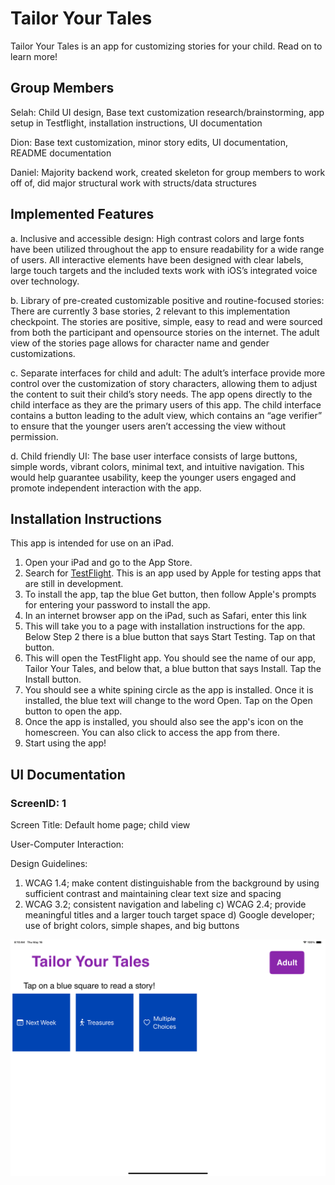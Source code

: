 # Tailor Your Tales
Tailor Your Tales is an app for customizing stories for your child. Read on to learn more!

## Group Members
Selah: Child UI design, Base text customization research/brainstorming, app setup in Testflight, installation instructions, UI documentation

Dion: Base text customization, minor story edits, UI documentation, README documentation

Daniel: Majority backend work, created skeleton for group members to work off of, did major structural work with structs/data structures


## Implemented Features
a.	Inclusive and accessible design: High contrast colors and large fonts have been utilized throughout the app to ensure readability for a wide range of users. 
All interactive elements have been designed with clear labels, large touch targets and the included texts work with iOS’s integrated voice over technology.

b.	Library of pre-created customizable positive and routine-focused stories: There are currently 3 base stories, 2 relevant to this implementation checkpoint. 
The stories are positive, simple, easy to read and were sourced from both the participant and opensource stories on the internet. 
The adult view of the stories page allows for character name and gender customizations.

c.	Separate interfaces for child and adult: The adult’s interface provide more control over the customization of story characters, 
allowing them to adjust the content to suit their child’s story needs. The app opens directly to the child interface as they are the primary users of this app. 
The child interface contains a button leading to the adult view, which contains an “age verifier” to ensure that the younger users aren’t accessing the view without permission. 

d.	Child friendly UI: The base user interface consists of large buttons, simple words, vibrant colors, minimal text, and intuitive navigation. 
This would help guarantee usability, keep the younger users engaged and promote independent interaction with the app.


## Installation Instructions
This app is intended for use on an iPad.

1) Open your iPad and go to the App Store.
2) Search for [TestFlight](https://testflight.apple.com). This is an app used by Apple for testing apps that are still in development.
3) To install the app, tap the blue Get button, then follow Apple's prompts for entering your password to install the app. 
4) In an internet browser app on the iPad, such as Safari, enter this link
5) This will take you to a page with installation instructions for the app. Below Step 2 there is a blue button that says Start Testing. Tap on that button.
6) This will open the TestFlight app. You should see the name of our app, Tailor Your Tales, and below that, a blue button that says Install. Tap the Install button.
7) You should see a white spining circle as the app is installed. Once it is installed, the blue text will change to the word Open. Tap on the Open button to open the app.
8) Once the app is installed, you should also see the app's icon on the homescreen. You can also click to access the app from there.
9) Start using the app!

## UI Documentation
### ScreenID: 1

Screen Title: Default home page; child view

User-Computer Interaction: 

Design Guidelines: 

1) WCAG 1.4; make content distinguishable from the background by using sufficient contrast and maintaining clear text size and spacing
2) WCAG 3.2; consistent navigation and labeling
c) WCAG 2.4; provide meaningful titles and a larger touch target space
d) Google developer; use of bright colors, simple shapes, and big buttons

![Screen1](https://github.com/Teaching-Accessibility/course-project-storyappteam/blob/main/UIDocImages/Screen1.png)



